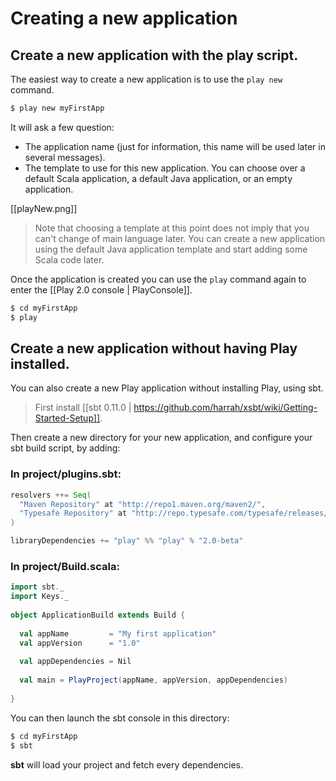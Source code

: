 # Creating a new application

## Create a new application with the play script.

The easiest way to create a new application is to use the `play new` command.

```bash
$ play new myFirstApp
```

It will ask a few question:

- The application name (just for information, this name will be used later in several messages).
- The template to use for this new application. You can choose over a default Scala application, a default Java application, or an empty application.

[[playNew.png]]

> Note that choosing a template at this point does not imply that you can't change of main language later. You can create a new application using the default Java application template and start adding some Scala code later.

Once the application is created you can use the `play` command again to enter the [[Play 2.0 console | PlayConsole]].

```bash
$ cd myFirstApp
$ play
```

## Create a new application without having Play installed.

You can also create a new Play application without installing Play, using sbt. 

> First install [[sbt 0.11.0 | https://github.com/harrah/xsbt/wiki/Getting-Started-Setup]].

Then create a new directory for your new application, and configure your sbt build script, by adding:

### In project/plugins.sbt:

```scala
resolvers ++= Seq(
  "Maven Repository" at "http://repo1.maven.org/maven2/",
  "Typesafe Repository" at "http://repo.typesafe.com/typesafe/releases/"
)

libraryDependencies += "play" %% "play" % "2.0-beta"
```

### In project/Build.scala:

```scala
import sbt._
import Keys._
 
object ApplicationBuild extends Build {
 
  val appName         = "My first application"
  val appVersion      = "1.0"
 
  val appDependencies = Nil
 
  val main = PlayProject(appName, appVersion, appDependencies)
 
}
```

You can then launch the sbt console in this directory:

```bash
$ cd myFirstApp
$ sbt
```

**sbt** will load your project and fetch every dependencies.

